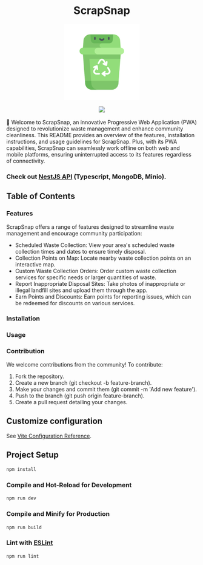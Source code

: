 <h1 align="center">ScrapSnap</h1>

<p align="center">
  <img src="https://github.com/ScrapSnap/.github/blob/main/profile/icon-512x512.png" alt="ScrapSnap Logo" width="200"/>
</p>

<p align="center">
  <a href="https://skillicons.dev">
    <img src="https://skillicons.dev/icons?i=nestjs,typescript,vuejs,javascript,docker,mongodb" />
  </a>
</p>

👋 Welcome to ScrapSnap, an innovative Progressive Web Application (PWA) designed to revolutionize waste management and enhance community cleanliness. This README provides an overview of the features, installation instructions, and usage guidelines for ScrapSnap. Plus, with its PWA capabilities, ScrapSnap can seamlessly work offline on both web and mobile platforms, ensuring uninterrupted access to its features regardless of connectivity.

### Check out [NestJS API](https://github.com/ScrapSnap/EndpointAPI) (Typescript, MongoDB, Minio).

## Table of Contents

### Features
ScrapSnap offers a range of features designed to streamline waste management and encourage community participation:

- Scheduled Waste Collection: View your area's scheduled waste collection times and dates to ensure timely disposal.
- Collection Points on Map: Locate nearby waste collection points on an interactive map.
- Custom Waste Collection Orders: Order custom waste collection services for specific needs or larger quantities of waste.
- Report Inappropriate Disposal Sites: Take photos of inappropriate or illegal landfill sites and upload them through the app.
- Earn Points and Discounts: Earn points for reporting issues, which can be redeemed for discounts on various services.

### Installation

### Usage

### Contribution
We welcome contributions from the community! To contribute:

1. Fork the repository.
2. Create a new branch (git checkout -b feature-branch).
3. Make your changes and commit them (git commit -m 'Add new feature').
4. Push to the branch (git push origin feature-branch).
5. Create a pull request detailing your changes.

## Customize configuration

See [Vite Configuration Reference](https://vitejs.dev/config/).

## Project Setup

```sh
npm install
```

### Compile and Hot-Reload for Development

```sh
npm run dev
```

### Compile and Minify for Production

```sh
npm run build
```

### Lint with [ESLint](https://eslint.org/)

```sh
npm run lint
```

